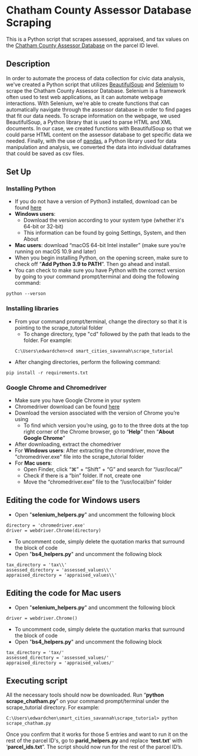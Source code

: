 # Chatham County Assessor Database Scraping

This is a Python script that scrapes assessed, appraised, and tax values on the [Chatham County Assessor Database](https://www.chathamtax.org/PT/search/commonsearch.aspx?mode=realprop) on the parcel ID level.



## Description

  In order to automate the process of data collection for civic data analysis, we've created a Python script that utilizes [BeautifulSoup](https://www.crummy.com/software/BeautifulSoup/bs4/doc/) and [Selenium](https://www.selenium.dev/selenium/docs/api/py/api.html) to scrape the Chatham County Assessor Database. Selenium is a framework often used to test web applications, as it can automate webpage interactions. With Selenium, we're able to create functions that can automatically navigate through the assessor database in order to find pages that fit our data needs. To scrape information on the webpage, we used BeautifulSoup, a Python library that is used to parse HTML and XML documents. In our case, we created functions with BeautifulSoup so that we could parse HTML content on the assessor database to get specific data we needed. Finally, with the use of [pandas](https://pandas.pydata.org/docs/), a Python library used for data manipulation and analysis, we converted the data into individual dataframes that could be saved as csv files.



## Set Up

### Installing Python

- If you do not have a version of Python3 installed, download can be found [here](https://www.python.org/downloads/release/python-396/)
- **Windows users**:
  - Download the version according to your system type (whether it's 64-bit or 32-bit)
  - This information can be found by going Settings, System, and then About
- **Mac users**: download “macOS 64-bit Intel installer” (make sure you’re running on macOS 10.9 and later)
- When you begin installing Python, on the opening screen, make sure to check off “**Add Python 3.9 to PATH**”. Then go ahead and install.
- You can check to make sure you have Python with the correct version by going to your command prompt/terminal and doing the following command:
```
python --verson
```


### Installing libraries

- From your command prompt/terminal, change the directory so that it is pointing to the scrape_tutorial folder
  - To change directory, type "cd" followed by the path that leads to the folder. For example:
  ```
  C:\Users\edwardchen>cd smart_cities_savannah\scrape_tutorial
  ```
- After changing directories, perform the following command:
```
pip install -r requirements.txt
```


### Google Chrome and Chromedriver

- Make sure you have Google Chrome in your system
- Chromedriver download can be found [here](https://sites.google.com/a/chromium.org/chromedriver/downloads)
- Download the version associated with the version of Chrome you’re using
  - To find which version you’re using, go to to the three dots at the top right corner of the Chrome browser, go to “**Help**” then “**About Google Chrome**”
- After downloading, extract the chomedriver
- For **Windows users**: After extracting the chromdriver, move the "chromedriver.exe" file into the scrape_tutorial folder
- For **Mac users**:
  - Open Finder, click “⌘” + “Shift” + “G” and search for “/usr/local/”
  - Check if there is a “bin” folder. If not, create one
  - Move the “chromedriver.exe” file to the “/usr/local/bin” folder




## Editing the code for Windows users

- Open "**selenium_helpers.py**" and uncomment the following block
```
directory = 'chromedriver.exe'
driver = webdriver.Chrome(directory)
```
- To uncomment code, simply delete the quotation marks that surround the block of code
- Open "**bs4_helpers.py**" and uncomment the following block
```
tax_directory = 'tax\\'
assessed_directory = 'assessed_values\\'
appraised_directory = 'appraised_values\\'
```




## Editing the code for Mac users

- Open "**selenium_helpers.py**" and uncomment the following block
```
driver = webdriver.Chrome()
```
- To uncomment code, simply delete the quotation marks that surround the block of code
- Open "**bs4_helpers.py**" and uncomment the following block
```
tax_directory = 'tax/'
assessed_directory = 'assessed_values/'
appraised_directory = 'appraised_values/'
```




## Executing script

All the necessary tools should now be downloaded. Run “**python scrape_chatham.py**” on your command prompt/terminal under the scrape_tutorial directory. For example:
```
C:\Users\edwardchen\smart_cities_savannah\scrape_tutorial> python scrape_chatham.py
```
Once you confirm that it works for those 5 entries and want to run it on the rest of the parcel ID's, go to **parid_helpers.py** and replace ‘**test.txt**’ with ‘**parcel_ids.txt**”. The script should now run for the rest of the parcel ID’s.


